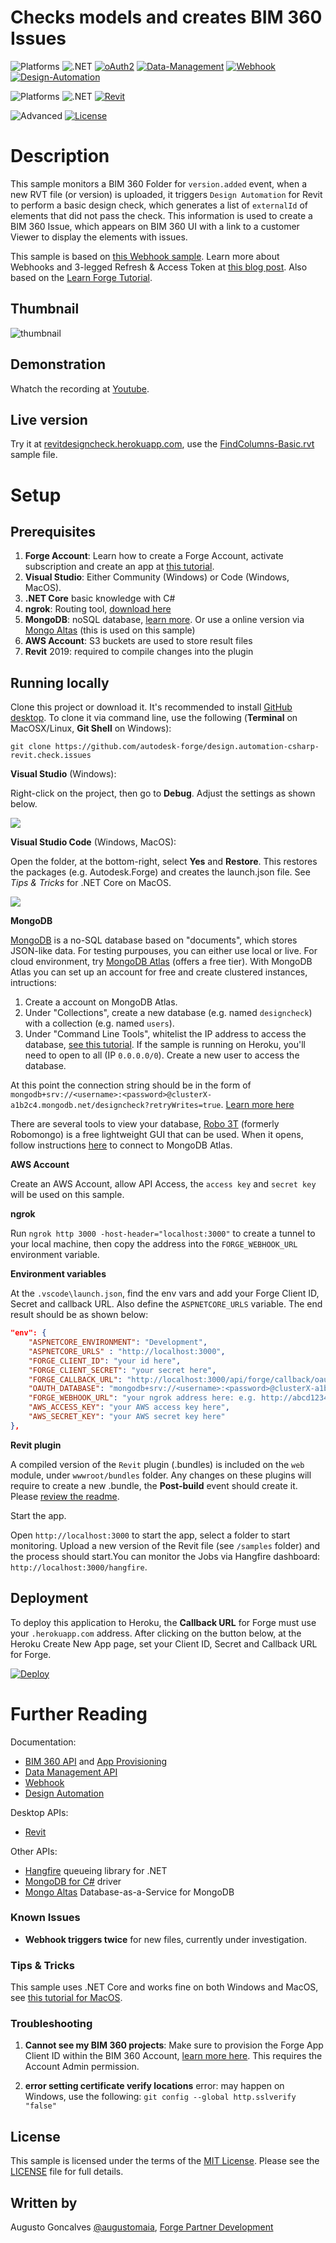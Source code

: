 # Checks models and creates BIM 360 Issues

![Platforms](https://img.shields.io/badge/Web-Windows|MacOS-lightgray.svg)
![.NET](https://img.shields.io/badge/.NET%20Core-2.1-blue.svg)
[![oAuth2](https://img.shields.io/badge/oAuth2-v1-green.svg)](http://developer.autodesk.com/)
[![Data-Management](https://img.shields.io/badge/Data%20Management-v1-green.svg)](http://developer.autodesk.com/)
[![Webhook](https://img.shields.io/badge/Webhook-v1-green.svg)](http://developer.autodesk.com/)
[![Design-Automation](https://img.shields.io/badge/Design%20Automation-v3-green.svg)](http://developer.autodesk.com/)

![Platforms](https://img.shields.io/badge/Plugins-Windows-lightgray.svg)
![.NET](https://img.shields.io/badge/.NET%20Framework-4.7-blue.svg)
[![Revit](https://img.shields.io/badge/Revit-2019-lightblue.svg)](http://developer.autodesk.com/)

![Advanced](https://img.shields.io/badge/Level-Advanced-red.svg)
[![License](http://img.shields.io/:license-MIT-blue.svg)](http://opensource.org/licenses/MIT)

# Description

This sample monitors a BIM 360 Folder for `version.added` event, when a new RVT file (or version) is uploaded, it triggers `Design Automation` for Revit to perform a basic design check, which generates a list of `externalId` of elements that did not pass the check. This information is used to create a BIM 360 Issue, which appears on BIM 360 UI with a link to a customer Viewer to display the elements with issues.

This sample is based on [this Webhook sample](https://github.com/Autodesk-Forge/data.management-csharp-webhook). Learn more about Webhooks and 3-legged Refresh & Access Token at [this blog post](https://forge.autodesk.com/blog/webhooks-and-bim-360-c). Also based on the [Learn Forge Tutorial](http://learnforge.autodesk.io).

## Thumbnail

![thumbnail](thumbnail.png)

## Demonstration

Whatch the recording at [Youtube](https://www.youtube.com/watch?v=j9EgshGh2is).

## Live version

Try it at [revitdesigncheck.herokuapp.com](https://revitdesigncheck.herokuapp.com), use the [FindColumns-Basic.rvt](https://github.com/Autodesk-Forge/design.automation-csharp-revit.check.issues/raw/master/samplefile/FindColumns-Basic.rvt) sample file.

# Setup

## Prerequisites

1. **Forge Account**: Learn how to create a Forge Account, activate subscription and create an app at [this tutorial](http://learnforge.autodesk.io/#/account/). 
2. **Visual Studio**: Either Community (Windows) or Code (Windows, MacOS).
3. **.NET Core** basic knowledge with C#
4. **ngrok**: Routing tool, [download here](https://ngrok.com/)
5. **MongoDB**: noSQL database, [learn more](https://www.mongodb.com/). Or use a online version via [Mongo Altas](https://www.mongodb.com/cloud/atlas) (this is used on this sample)
6. **AWS Account**: S3 buckets are used to store result files
7. **Revit** 2019: required to compile changes into the plugin

## Running locally

Clone this project or download it. It's recommended to install [GitHub desktop](https://desktop.github.com/). To clone it via command line, use the following (**Terminal** on MacOSX/Linux, **Git Shell** on Windows):

    git clone https://github.com/autodesk-forge/design.automation-csharp-revit.check.issues


**Visual Studio** (Windows):

Right-click on the project, then go to **Debug**. Adjust the settings as shown below. 

![](readme/visual_studio_settings.png) 

**Visual Studio Code** (Windows, MacOS):

Open the folder, at the bottom-right, select **Yes** and **Restore**. This restores the packages (e.g. Autodesk.Forge) and creates the launch.json file. See *Tips & Tricks* for .NET Core on MacOS.

![](readme/visual_code_restore.png)

**MongoDB**

[MongoDB](https://www.mongodb.com) is a no-SQL database based on "documents", which stores JSON-like data. For testing purpouses, you can either use local or live. For cloud environment, try [MongoDB Atlas](https://www.mongodb.com/cloud/atlas) (offers a free tier). With MongoDB Atlas you can set up an account for free and create clustered instances, intructions:

1. Create a account on MongoDB Atlas.
2. Under "Collections", create a new database (e.g. named `designcheck`) with a collection (e.g. named `users`).
3. Under "Command Line Tools", whitelist the IP address to access the database, [see this tutorial](https://docs.atlas.mongodb.com/security-whitelist/). If the sample is running on Heroku, you'll need to open to all (IP `0.0.0.0/0`). Create a new user to access the database. 

At this point the connection string should be in the form of `mongodb+srv://<username>:<password>@clusterX-a1b2c4.mongodb.net/designcheck?retryWrites=true`. [Learn more here](https://docs.mongodb.com/manual/reference/connection-string/)

There are several tools to view your database, [Robo 3T](https://robomongo.org/) (formerly Robomongo) is a free lightweight GUI that can be used. When it opens, follow instructions [here](https://www.datduh.com/blog/2017/7/26/how-to-connect-to-mongodb-atlas-using-robo-3t-robomongo) to connect to MongoDB Atlas.

**AWS Account**

Create an AWS Account, allow API Access, the `access key` and `secret key` will be used on this sample.

**ngrok**

Run `ngrok http 3000 -host-header="localhost:3000"` to create a tunnel to your local machine, then copy the address into the `FORGE_WEBHOOK_URL` environment variable.

**Environment variables**

At the `.vscode\launch.json`, find the env vars and add your Forge Client ID, Secret and callback URL. Also define the `ASPNETCORE_URLS` variable. The end result should be as shown below:

```json
"env": {
    "ASPNETCORE_ENVIRONMENT": "Development",
    "ASPNETCORE_URLS" : "http://localhost:3000",
    "FORGE_CLIENT_ID": "your id here",
    "FORGE_CLIENT_SECRET": "your secret here",
    "FORGE_CALLBACK_URL": "http://localhost:3000/api/forge/callback/oauth",
    "OAUTH_DATABASE": "mongodb+srv://<username>:<password>@clusterX-a1b2c4.mongodb.net/designcheck?retryWrites=true",
    "FORGE_WEBHOOK_URL": "your ngrok address here: e.g. http://abcd1234.ngrok.io",
    "AWS_ACCESS_KEY": "your AWS access key here",
    "AWS_SECRET_KEY": "your AWS secret key here"
},
```

**Revit plugin**

A compiled version of the `Revit` plugin (.bundles) is included on the `web` module, under `wwwroot/bundles` folder. Any changes on these plugins will require to create a new .bundle, the **Post-build** event should create it. Please [review the readme](https://github.com/Autodesk-Forge/design.automation-csharp-revit.check.issues/tree/master/revit).

Start the app.

Open `http://localhost:3000` to start the app, select a folder to start monitoring. Upload a new version of the Revit file (see `/samples` folder) and the process should start.You can monitor the Jobs via Hangfire dashboard: `http://localhost:3000/hangfire`. 

## Deployment

To deploy this application to Heroku, the **Callback URL** for Forge must use your `.herokuapp.com` address. After clicking on the button below, at the Heroku Create New App page, set your Client ID, Secret and Callback URL for Forge.

[![Deploy](https://www.herokucdn.com/deploy/button.svg)](https://heroku.com/deploy)


# Further Reading

Documentation:

- [BIM 360 API](https://developer.autodesk.com/en/docs/bim360/v1/overview/) and [App Provisioning](https://forge.autodesk.com/blog/bim-360-docs-provisioning-forge-apps)
- [Data Management API](https://developer.autodesk.com/en/docs/data/v2/overview/)
- [Webhook](https://forge.autodesk.com/en/docs/webhooks/v1)
- [Design Automation](https://forge.autodesk.com/en/docs/design-automation/v3/developers_guide/overview/)

Desktop APIs:

- [Revit](https://knowledge.autodesk.com/support/revit-products/learn-explore/caas/simplecontent/content/my-first-revit-plug-overview.html)

Other APIs:

- [Hangfire](https://www.hangfire.io/) queueing library for .NET
- [MongoDB for C#](https://docs.mongodb.com/ecosystem/drivers/csharp/) driver
- [Mongo Altas](https://www.mongodb.com/cloud/atlas) Database-as-a-Service for MongoDB

### Known Issues

- **Webhook triggers twice** for new files, currently under investigation. 

### Tips & Tricks

This sample uses .NET Core and works fine on both Windows and MacOS, see [this tutorial for MacOS](https://github.com/augustogoncalves/dotnetcoreheroku).

### Troubleshooting

1. **Cannot see my BIM 360 projects**: Make sure to provision the Forge App Client ID within the BIM 360 Account, [learn more here](https://forge.autodesk.com/blog/bim-360-docs-provisioning-forge-apps). This requires the Account Admin permission.

2. **error setting certificate verify locations** error: may happen on Windows, use the following: `git config --global http.sslverify "false"`

## License

This sample is licensed under the terms of the [MIT License](http://opensource.org/licenses/MIT). Please see the [LICENSE](LICENSE) file for full details.

## Written by

Augusto Goncalves [@augustomaia](https://twitter.com/augustomaia), [Forge Partner Development](http://forge.autodesk.com)
